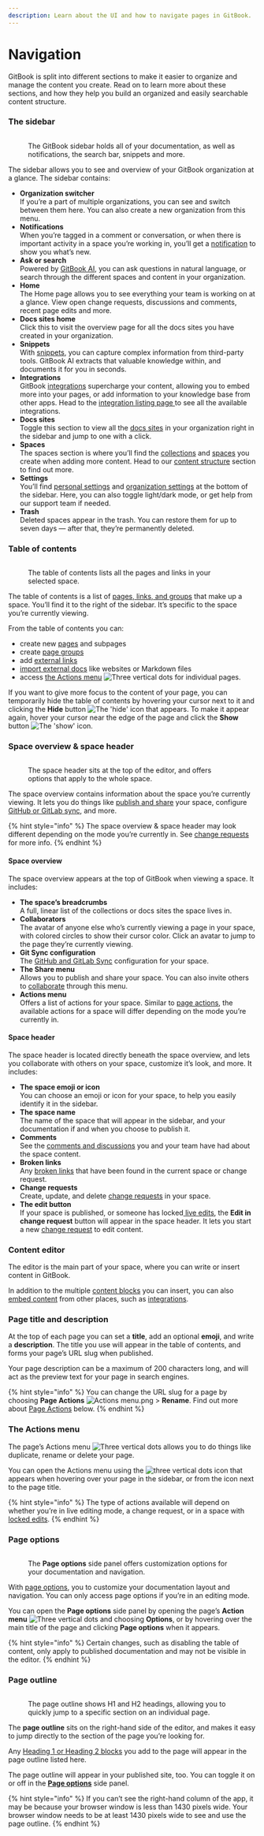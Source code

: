 ```yaml
---
description: Learn about the UI and how to navigate pages in GitBook.
---
```


# Navigation

GitBook is split into different sections to make it easier to organize and manage the content you create. Read on to learn more about these sections, and how they help you build an organized and easily searchable content structure.

### The sidebar

<figure><img src="../../.gitbook/assets/editor-sidebar.png" alt=""><figcaption><p>The GitBook sidebar holds all of your documentation, as well as notifications, the search bar, snippets and more.</p></figcaption></figure>

The sidebar allows you to see and overview of your GitBook organization at a glance. The sidebar contains:

* **Organization switcher**\
  If you’re a part of multiple organizations, you can see and switch between them here. You can also create a new organization from this menu.
* **Notifications**\
  When you’re tagged in a comment or conversation, or when there is important activity in a space you’re working in, you’ll get a [notification](../../collaboration/notifications.md) to show you what’s new.
* **Ask or search**\
  Powered by [GitBook AI](../searching-your-content/gitbook-ai.md), you can ask questions in natural language, or search through the different spaces and content in your organization.
* **Home**\
  The Home page allows you to see everything your team is working on at a glance. View open change requests, discussions and comments, recent page edits and more.
* **Docs sites home**\
  Click this to visit the overview page for all the docs sites you have created in your organization.
* **Snippets**\
  With [snippets](../../snippets/snippets-beta.md), you can capture complex information from third-party tools. GitBook AI extracts that valuable knowledge within, and documents it for you in seconds.
* **Integrations**\
  GitBook [integrations](broken-reference/) supercharge your content, allowing you to embed more into your pages, or add information to your knowledge base from other apps. Head to the [integration listing page ](../../integrations/third-party-integrations.md)to see all the available integrations.
* **Docs sites**\
  Toggle this section to view all the [docs sites](../../published-documentation/publish-a-docs-site/) in your organization right in the sidebar and jump to one with a click.
* **Spaces**\
  The spaces section is where you’ll find the [collections](content-structure/what-is-a-collection.md) and [spaces](content-structure/what-is-a-space.md) you create when adding more content. Head to our [content structure](content-structure/) section to find out more.
* **Settings**\
  You’ll find [personal settings](../../account-management/account-settings.md) and [organization settings](../../account-management/organization-management.md) at the bottom of the sidebar. Here, you can also toggle light/dark mode, or get help from our support team if needed.
* **Trash**\
  Deleted spaces appear in the trash. You can restore them for up to seven days — after that, they’re permanently deleted.

### Table of contents

<figure><img src="../../.gitbook/assets/editor-toc.png" alt=""><figcaption><p>The table of contents lists all the pages and links in your selected space.</p></figcaption></figure>

The table of contents is a list of [pages, links, and groups](content-structure/content-in-a-space.md#organizing-your-content) that make up a space. You’ll find it to the right of the sidebar. It’s specific to the space you’re currently viewing.

From the table of contents you can:

* create new [pages](navigation.md#pages) and subpages
* create [page groups](navigation.md#groups)
* add [external links](navigation.md#external-links)
* [import external docs](../import.md) like websites or Markdown files
* access [the Actions menu](navigation.md#the-actions-menu) <img src="../../.gitbook/assets/Actions menu.png" alt="Three vertical dots" data-size="line"> for individual pages.

If you want to give more focus to the content of your page, you can temporarily hide the table of contents by hovering your cursor next to it and clicking the **Hide** button <img src="../../.gitbook/assets/Hide button.png" alt="The &#x27;hide&#x27; icon" data-size="line"> that appears. To make it appear again, hover your cursor near the edge of the page and click the **Show** button <img src="../../.gitbook/assets/Show button.png" alt="The &#x27;show&#x27; icon" data-size="line">.

### Space overview & space header

<figure><img src="../../.gitbook/assets/editor-space-header.png" alt=""><figcaption><p>The space header sits at the top of the editor, and offers options that apply to the whole space.</p></figcaption></figure>

The space overview contains information about the space you’re currently viewing. It lets you do things like [publish and share](../../published-documentation/overview.md) your space, configure [GitHub or GitLab sync](../../integrations/git-sync/), and more.

{% hint style="info" %}
The space overview & space header may look different depending on the mode you’re currently in. See [change requests](../../collaboration/change-requests.md) for more info.
{% endhint %}

#### Space overview

The space overview appears at the top of GitBook when viewing a space. It includes:

* **The space’s breadcrumbs**\
  A full, linear list of the collections or docs sites the space lives in.
* **Collaborators**\
  The avatar of anyone else who’s currently viewing a page in your space, with colored circles to show their cursor color. Click an avatar to jump to the page they’re currently viewing.
* **Git Sync configuration**\
  The [GitHub and GitLab Sync](../../integrations/git-sync/) configuration for your space.
* **The Share menu**\
  Allows you to publish and share your space. You can also invite others to [collaborate](broken-reference/) through this menu.
* **Actions menu** <img src="../../.gitbook/assets/Actions menu.png" alt="" data-size="line">\
  Offers a list of actions for your space. Similar to [page actions](navigation.md#the-actions-menu), the available actions for a space will differ depending on the mode you’re currently in.

#### Space header

The space header is located directly beneath the space overview, and lets you collaborate with others on your space, customize it’s look, and more. It includes:

* **The space emoji or icon**\
  You can choose an emoji or icon for your space, to help you easily identify it in the sidebar.
* **The space name**\
  The name of the space that will appear in the sidebar, and your documentation if and when you choose to publish it.
* **Comments**\
  See the [comments and discussions](../../collaboration/comments-discussion.md) you and your team have had about the space content.
* **Broken links**\
  Any [broken links](../broken-links.md) that have been found in the current space or change request.
* **Change requests**\
  Create, update, and delete [change requests](../../collaboration/change-requests.md) in your space.
* **The edit button**\
  If your space is published, or someone has locked[ live edits](../editing-content/live-edits.md), the **Edit in change request** button will appear in the space header. It lets you start a new [change request](../../collaboration/change-requests.md) to edit content.

### Content editor

The editor is the main part of your space, where you can write or insert content in GitBook.

In addition to the multiple [content blocks](../blocks/) you can insert, you can also [embed content](../blocks/embed-a-url.md) from other places, such as [integrations](../../integrations/third-party-integrations.md).

### Page title and description <a href="#page-title" id="page-title"></a>

At the top of each page you can set a **title**, add an optional **emoji**, and write a **description**. The title you use will appear in the table of contents, and forms your page’s URL slug when published.

Your page description can be a maximum of 200 characters long, and will act as the preview text for your page in search engines.

{% hint style="info" %}
You can change the URL slug for a page by choosing **Page Actions** <img src="../../.gitbook/assets/Actions menu.png" alt="Actions menu.png" data-size="line"> > **Rename**. Find out more about [Page Actions](navigation.md#page-options) below.
{% endhint %}

### The Actions menu

The page’s Actions menu <img src="../../.gitbook/assets/Actions menu.png" alt="Three vertical dots" data-size="line"> allows you to do things like duplicate, rename or delete your page.

You can open the Actions menu using the <img src="../../.gitbook/assets/Actions menu.png" alt="three vertical dots" data-size="line"> icon that appears when hovering over your page in the sidebar, or from the icon next to the page title.

{% hint style="info" %}
The type of actions available will depend on whether you’re in live editing mode, a change request, or in a space with [locked edits](../editing-content/live-edits.md).
{% endhint %}

### Page options

<figure><img src="../../.gitbook/assets/editor-page-options.png" alt=""><figcaption><p>The <strong>Page options</strong> side panel offers customization options for your documentation and navigation.</p></figcaption></figure>

With [page options](../../published-documentation/customization/page-layouts.md), you to customize your documentation layout and navigation. You can only access page options if you’re in an editing mode.

You can open the **Page options** side panel by opening the page’s **Action menu** <img src="../../.gitbook/assets/Actions menu.png" alt="Three vertical dots" data-size="line"> and choosing **Options**, or by hovering over the main title of the page and clicking **Page options** when it appears.

{% hint style="info" %}
Certain changes, such as disabling the table of content, only apply to published documentation and may not be visible in the editor.
{% endhint %}

### Page outline

<figure><img src="../../.gitbook/assets/editor-page-outline.png" alt=""><figcaption><p>The page outline shows H1 and H2 headings, allowing you to quickly jump to a specific section on an individual page.</p></figcaption></figure>

The **page outline** sits on the right-hand side of the editor, and makes it easy to jump directly to the section of the page you’re looking for.

Any [Heading 1 or Heading 2 blocks](../blocks/heading.md) you add to the page will appear in the page outline listed here.

The page outline will appear in your published site, too. You can toggle it on or off in the [**Page options**](navigation.md#page-options) side panel.

{% hint style="info" %}
If you can’t see the right-hand column of the app, it may be because your browser window is less than 1430 pixels wide. Your browser window needs to be at least 1430 pixels wide to see and use the page outline.
{% endhint %}
